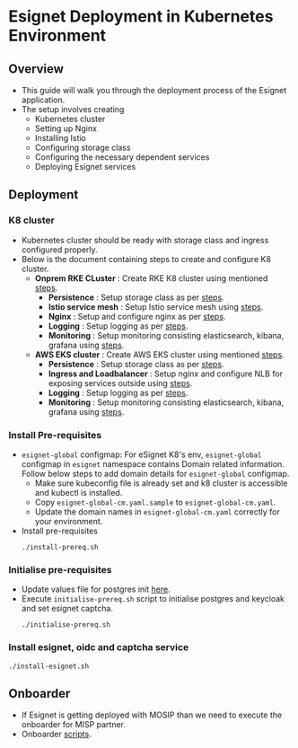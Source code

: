 # Esignet Deployment in Kubernetes Environment
## Overview
* This guide will walk you through the deployment process of the Esignet application.
* The setup involves creating
  * Kubernetes cluster
  * Setting up Nginx
  * Installing Istio
  * Configuring storage class
  * Configuring the necessary dependent services
  * Deploying Esignet services
## Deployment
### K8 cluster
* Kubernetes cluster should be ready with storage class and ingress configured properly.
* Below is the document containing steps to create and configure K8 cluster.
  * __Onprem RKE CLuster__ : Create RKE K8 cluster using mentioned [steps](https://github.com/mosip/k8s-infra/tree/v1.2.0.2/mosip/on-prem#mosip-k8s-cluster-setup-using-rke).
      * __Persistence__ : Setup storage class as per [steps](https://github.com/mosip/k8s-infra/tree/v1.2.0.1/mosip/on-prem#storage-classes).
      * __Istio service mesh__ : Setup Istio service mesh using [steps](https://github.com/mosip/k8s-infra/tree/v1.2.0.2/mosip/on-prem#istio-for-service-discovery-and-ingress).
      * __Nginx__ : Setup and configure nginx as per [steps](https://github.com/mosip/k8s-infra/blob/v1.2.0.2/mosip/on-prem/nginx).
      * __Logging__ : Setup logging as per [steps](https://github.com/mosip/k8s-infra/tree/v1.2.0.2/logging).
      * __Monitoring__ : Setup monitoring consisting elasticsearch, kibana, grafana using [steps](https://github.com/mosip/k8s-infra/tree/v1.2.0.2/monitoring).
  * __AWS EKS cluster__ : Create AWS EKS cluster using mentioned [steps](https://github.com/mosip/k8s-infra/tree/main/mosip/aws#mosip-cluster-on-amazon-eks).
      * __Persistence__ : Setup storage class as per [steps](https://github.com/mosip/k8s-infra/tree/main/mosip/aws#persistence).
      * __Ingress and Loadbalancer__ : Setup nginx and configure NLB for exposing services outside using [steps](https://github.com/mosip/k8s-infra/tree/main/mosip/aws#ingress-and-load-balancer-lb).
      * __Logging__ : Setup logging as per [steps](https://github.com/mosip/k8s-infra/tree/v1.2.0.2/logging).
      * __Monitoring__ : Setup monitoring consisting elasticsearch, kibana, grafana using [steps](https://github.com/mosip/k8s-infra/tree/v1.2.0.2/monitoring).
### Install Pre-requisites
* `esignet-global` configmap: For eSignet K8's env, `esignet-global` configmap in `esignet` namespace contains Domain related information. Follow below steps to add domain details for `esignet-global` configmap.
  * Make sure kubeconfig file is already set and k8 cluster is accessible and kubectl is installed.
  * Copy `esignet-global-cm.yaml.sample` to `esignet-global-cm.yaml`.
  * Update the domain names in `esignet-global-cm.yaml` correctly for your environment.
* Install pre-requisites
  ```
  ./install-prereq.sh
  ```
### Initialise pre-requisites
* Update values file for postgres init [here](postgres/init_values.yaml).
* Execute `initialise-prereq.sh` script to initialise postgres and keycloak and set esignet captcha.
  ```
  ./initialise-prereq.sh
  ```
### Install esignet, oidc and captcha service
```
./install-esignet.sh
```
## Onboarder
* If Esignet is getting deployed with MOSIP than we need to execute the onboarder for MISP partner.
* Onboarder [scripts](../partner-onboarder/).
